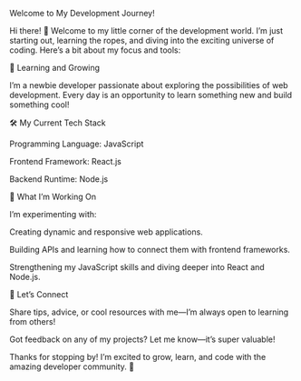 Welcome to My Development Journey!

Hi there! 👋 Welcome to my little corner of the development world. I’m just starting out, learning the ropes, and diving into the exciting universe of coding. Here’s a bit about my focus and tools:

🌱 Learning and Growing

I’m a newbie developer passionate about exploring the possibilities of web development. Every day is an opportunity to learn something new and build something cool!

🛠️ My Current Tech Stack

Programming Language: JavaScript

Frontend Framework: React.js

Backend Runtime: Node.js

🚀 What I’m Working On

I’m experimenting with:

Creating dynamic and responsive web applications.

Building APIs and learning how to connect them with frontend frameworks.

Strengthening my JavaScript skills and diving deeper into React and Node.js.

🤝 Let’s Connect

Share tips, advice, or cool resources with me—I’m always open to learning from others!

Got feedback on any of my projects? Let me know—it’s super valuable!

Thanks for stopping by! I’m excited to grow, learn, and code with the amazing developer community. 🌟
